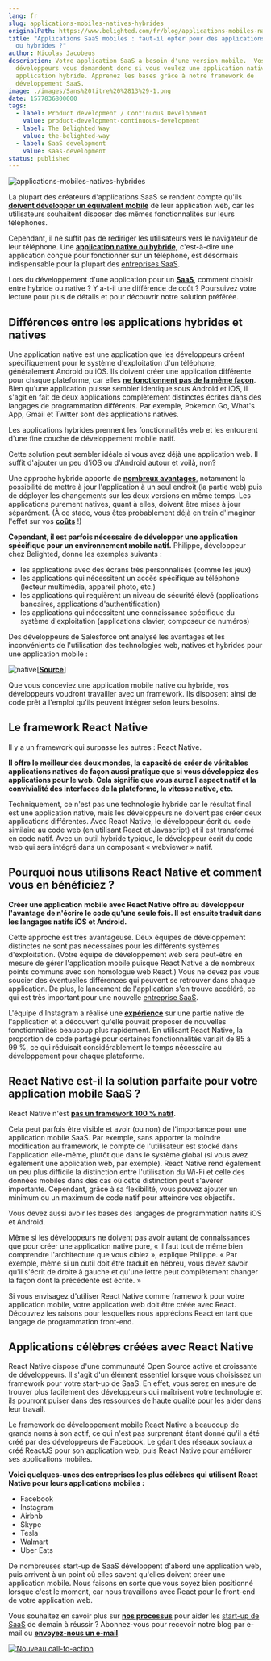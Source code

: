 ```yaml
---
lang: fr
slug: applications-mobiles-natives-hybrides
originalPath: https://www.belighted.com/fr/blog/applications-mobiles-natives-hybrides
title: "Applications SaaS mobiles : faut-il opter pour des applications natives
  ou hybrides ?"
author: Nicolas Jacobeus
description: Votre application SaaS a besoin d'une version mobile.  Vos
  développeurs vous demandent donc si vous voulez une application native ou une
  application hybride. Apprenez les bases grâce à notre framework de
  développement SaaS.
image: ./images/Sans%20titre%20%2813%29-1.png
date: 1577836800000
tags:
  - label: Product development / Continuous Development
    value: product-development-continuous-development
  - label: The Belighted Way
    value: the-belighted-way
  - label: SaaS development
    value: saas-development
status: published
---
```

![applications-mobiles-natives-hybrides](/images/legacy/CQ7iju1-lCAX9gyi353pK.png)

La plupart des créateurs d'applications SaaS se rendent compte qu'ils **[doivent développer un équivalent mobile](https://www.inc.com/rahul-varshneya/saas-businesses-don-t-screw-up-your-mobile-app.html)** de leur application web, car les utilisateurs souhaitent disposer des mêmes fonctionnalités sur leurs téléphones.

Cependant, il ne suffit pas de rediriger les utilisateurs vers le navigateur de leur téléphone. Une **[application native ou hybride,](https://www.nngroup.com/articles/mobile-native-apps/)** c'est-à-dire une application conçue pour fonctionner sur un téléphone, est désormais indispensable pour la plupart des [entreprises SaaS](/fr/qu-est-ce-que-le-saas-guide).

Lors du développement d'une application pour un [**SaaS**](/fr/qu-est-ce-que-le-saas-guide), comment choisir entre hybride ou native ? Y a-t-il une différence de coût ? Poursuivez votre lecture pour plus de détails et pour découvrir notre solution préférée.

**Différences entre les applications hybrides et natives**
----------------------------------------------------------

Une application native est une application que les développeurs créent spécifiquement pour le système d'exploitation d'un téléphone, généralement Android ou iOS. Ils doivent créer une application différente pour chaque plateforme, car elles **[ne fonctionnent pas de la même façon](https://www.mobiloud.com/blog/native-web-or-hybrid-apps/)**. Bien qu'une application puisse sembler identique sous Android et iOS, il s'agit en fait de deux applications complètement distinctes écrites dans des langages de programmation différents. Par exemple, Pokemon Go, What's App, Gmail et Twitter sont des applications natives.

Les applications hybrides prennent les fonctionnalités web et les entourent d'une fine couche de développement mobile natif.

Cette solution peut sembler idéale si vous avez déjà une application web. Il suffit d'ajouter un peu d'iOS ou d'Android autour et voilà, non?

Une approche hybride apporte de **[nombreux avantages](https://www.clickz.com/the-pros-cons-and-politics-of-hybrid-mobile-apps/93887/)**, notamment la possibilité de mettre à jour l'application à un seul endroit (la partie web) puis de déployer les changements sur les deux versions en même temps. Les applications purement natives, quant à elles, doivent être mises à jour séparément. (À ce stade, vous êtes probablement déjà en train d'imaginer l'effet sur vos **[coûts](https://clutch.co/app-developers/resources/cost-build-mobile-app-survey)** !)

**Cependant, il est parfois nécessaire de développer une application spécifique pour un environnement mobile natif.** Philippe, développeur chez Belighted, donne les exemples suivants :

*   les applications avec des écrans très personnalisés (comme les jeux)
*   les applications qui nécessitent un accès spécifique au téléphone (lecteur multimédia, appareil photo, etc.)
*   les applications qui requièrent un niveau de sécurité élevé (applications bancaires, applications d'authentification)
*   les applications qui nécessitent une connaissance spécifique du système d'exploitation (applications clavier, composeur de numéros)

Des développeurs de Salesforce ont analysé les avantages et les inconvénients de l'utilisation des technologies web, natives et hybrides pour une application mobile :

![native](/images/legacy/1LeSdbB6WV1tF5EWM9GjT.png)\[**[Source](https://trailhead.salesforce.com/trails/mobile_sdk_intro/modules/mobile_sdk_introduction/units/mobilesdk_intro_scenarios)**\]

Que vous conceviez une application mobile native ou hybride, vos développeurs voudront travailler avec un framework. Ils disposent ainsi de code prêt à l'emploi qu'ils peuvent intégrer selon leurs besoins.

**Le framework React Native**
-----------------------------

Il y a un framework qui surpasse les autres : React Native.

**Il offre le meilleur des deux mondes, la capacité de créer de véritables applications natives de façon aussi pratique que si vous développiez des applications pour le web. Cela signifie que vous aurez l'aspect natif et la convivialité des interfaces de la plateforme, la vitesse native, etc.**

Techniquement, ce n'est pas une technologie hybride car le résultat final est une application native, mais les développeurs ne doivent pas créer deux applications différentes. Avec React Native, le développeur écrit du code similaire au code web (en utilisant React et Javascript) et il est transformé en code natif. Avec un outil hybride typique, le développeur écrit du code web qui sera intégré dans un composant « webviewer » natif.

**Pourquoi nous utilisons React Native et comment vous en bénéficiez ?**
------------------------------------------------------------------------

**Créer une application mobile avec React Native offre au développeur l'avantage de n'écrire le code qu'une seule fois. Il est ensuite traduit dans les langages natifs iOS et Android.**

Cette approche est très avantageuse. Deux équipes de développement distinctes ne sont pas nécessaires pour les différents systèmes d'exploitation. (Votre équipe de développement web sera peut-être en mesure de gérer l'application mobile puisque React Native a de nombreux points communs avec son homologue web React.) Vous ne devez pas vous soucier des éventuelles différences qui peuvent se retrouver dans chaque application. De plus, le lancement de l'application s'en trouve accéléré, ce qui est très important pour une nouvelle [entreprise SaaS](/fr/qu-est-ce-que-le-saas-guide).

L'équipe d'Instagram a réalisé une **[expérience](https://instagram-engineering.com/react-native-at-instagram-dd828a9a90c7)** sur une partie native de l'application et a découvert qu'elle pouvait proposer de nouvelles fonctionnalités beaucoup plus rapidement. En utilisant React Native, la proportion de code partagé pour certaines fonctionnalités variait de 85 à 99 %, ce qui réduisait considérablement le temps nécessaire au développement pour chaque plateforme.

**React Native est-il la solution parfaite pour votre application mobile SaaS ?**
---------------------------------------------------------------------------------

React Native n'est **[pas un framework 100 % natif](https://stxnext.com/blog/2018/01/24/why-use-react-native-your-mobile-app/)**.

Cela peut parfois être visible et avoir (ou non) de l'importance pour une application mobile SaaS. Par exemple, sans apporter la moindre modification au framework, le compte de l'utilisateur est stocké dans l'application elle-même, plutôt que dans le système global (si vous avez également une application web, par exemple). React Native rend également un peu plus difficile la distinction entre l'utilisation du Wi-Fi et celle des données mobiles dans des cas où cette distinction peut s'avérer importante. Cependant, grâce à sa flexibilité, vous pouvez ajouter un minimum ou un maximum de code natif pour atteindre vos objectifs.

Vous devez aussi avoir les bases des langages de programmation natifs iOS et Android.

Même si les développeurs ne doivent pas avoir autant de connaissances que pour créer une application native pure, « il faut tout de même bien comprendre l'architecture que vous ciblez », explique Philippe. « Par exemple, même si un outil doit être traduit en hébreu, vous devez savoir qu'il s'écrit de droite à gauche et qu'une lettre peut complètement changer la façon dont la précédente est écrite. »

Si vous envisagez d'utiliser React Native comme framework pour votre application mobile, votre application web doit être créée avec React. Découvrez les raisons pour lesquelles nous apprécions React en tant que langage de programmation front-end.

**Applications célèbres créées avec React Native**
--------------------------------------------------

React Native dispose d'une communauté Open Source active et croissante de développeurs. Il s'agit d'un élément essentiel lorsque vous choisissez un framework pour votre start-up de SaaS. En effet, vous serez en mesure de trouver plus facilement des développeurs qui maîtrisent votre technologie et ils pourront puiser dans des ressources de haute qualité pour les aider dans leur travail.

Le framework de développement mobile React Native a beaucoup de grands noms à son actif, ce qui n'est pas surprenant étant donné qu'il a été créé par des développeurs de Facebook. Le géant des réseaux sociaux a créé ReactJS pour son application web, puis React Native pour améliorer ses applications mobiles.

**Voici quelques-unes des entreprises les plus célèbres qui utilisent React Native pour leurs applications mobiles :**

*   Facebook
*   Instagram
*   Airbnb
*   Skype
*   Tesla
*   Walmart
*   Uber Eats

De nombreuses start-up de SaaS développent d'abord une application web, puis arrivent à un point où elles savent qu'elles doivent créer une application mobile. Nous faisons en sorte que vous soyez bien positionné lorsque c'est le moment, car nous travaillons avec React pour le front-end de votre application web.

Vous souhaitez en savoir plus sur **[nos processus](/fr/blog/methode-developpement-produits-saas)** pour aider les [start-up de SaaS](/fr/qu-est-ce-que-le-saas-guide) de demain à réussir ? Abonnez-vous pour recevoir notre blog par e-mail ou **[envoyez-nous un e-mail](/fr/evaluation-developpement-produit)**. 

[![Nouveau call-to-action](https://no-cache.hubspot.com/cta/default/1684659/9910533f-98e7-4836-a277-f9b2eb95e8b8.png)](https://cta-redirect.hubspot.com/cta/redirect/1684659/9910533f-98e7-4836-a277-f9b2eb95e8b8)